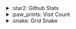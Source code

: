 <details>
  <summary>:star2: Github Stats</summary>
  <a href="https://github.com/anuraghazra/github-readme-stats" target="_blank">
    <img alt="YIU's Github Stats" src="https://github-readme-stats-usaginya.vercel.app/api?username=usaginya&show_icons=true&hide_border=true&hide=contribs&theme=dracula" />
  </a>
</details>

<details>
  <summary>:paw_prints: Visit Count</summary>
  <a href="https://count.getloli.com/" target="_blank">
    <img alt=":usaginya" src="https://count.getloli.com/get/@:usaginya?theme=rule34" />
  </a>
</details>

<details>
  <summary>:snake: Grid Snake</summary>
  <picture>
    <source media="(prefers-color-scheme: dark)" srcset="https://cdn.jsdelivr.net/gh/usaginya/usaginya@main/assets/github-contribution-grid-snake-dark.svg">
    <source media="(prefers-color-scheme: light)" srcset="https://cdn.jsdelivr.net/gh/usaginya/usaginya@main/assets/github-contribution-grid-snake.svg">
    <img alt=":snake" src="https://cdn.jsdelivr.net/gh/usaginya/usaginya@main/assets/github-contribution-grid-snake.svg" />
  </picture>
</details>
